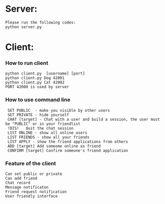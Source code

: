 # Server:
    Please run the following codes:
    python server.py



# Client:
  ### How to run client
    python client.py  [username] [port]
    python client.py Dog 42001
    python client.py Cat 42002
    PORT 42000 is used by server
 
  
  ### How to use command line
     SET PUBLIC  - make you visible by other users
     SET PRIVATE - hide yourself
     CHAT [target] - Chat with a user and build a session, the user must be "PUBLIC" or in your friendlist
     !DIS!   Quit the chat session 
     LIST ONLINE - show all online users
     LIST FRIENDS - show all your friends
     LIST APPLY - show the friend applications from others
     ADD [target] Add someome online as friend
     CONFIRM [target] Confirm someone's friend application

  ### Feature of the client
    Can set public or private
    Can add friend
    Chat record
    Message notificaton
    Friend request notification
    User friendly interface
